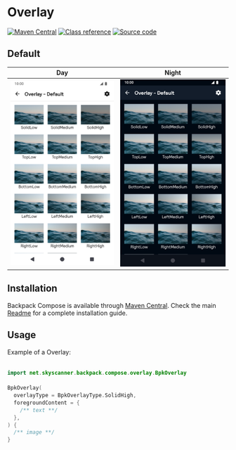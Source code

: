 # Overlay

[![Maven Central](https://img.shields.io/maven-central/v/net.skyscanner.backpack/backpack-compose)](https://search.maven.org/artifact/net.skyscanner.backpack/backpack-compose)
[![Class reference](https://img.shields.io/badge/Class%20reference-Android-blue)](https://backpack.github.io/android/backpack-compose/net.skyscanner.backpack.compose.overlay)
[![Source code](https://img.shields.io/badge/Source%20code-GitHub-lightgrey)](https://github.com/Skyscanner/backpack-android/tree/main/backpack-compose/src/main/kotlin/net/skyscanner/backpack/compose/overlay)

## Default

| Day | Night |
| --- | --- |
| <img src="https://raw.githubusercontent.com/Skyscanner/backpack-android/main/docs/compose/Overlay/screenshots/default.png" alt="Overlay component" width="375" /> | <img src="https://raw.githubusercontent.com/Skyscanner/backpack-android/main/docs/compose/Overlay/screenshots/default_dm.png" alt="Overlay component - dark mode" width="375" /> |

## Installation

Backpack Compose is available through [Maven Central](https://search.maven.org/artifact/net.skyscanner.backpack/backpack-compose). Check the main [Readme](https://github.com/skyscanner/backpack-android#installation) for a complete installation guide.

## Usage

Example of a Overlay:

```Kotlin

import net.skyscanner.backpack.compose.overlay.BpkOverlay

BpkOverlay(
  overlayType = BpkOverlayType.SolidHigh,
  foregroundContent = {
    /** text **/
  },
) {
  /** image **/
}
```
